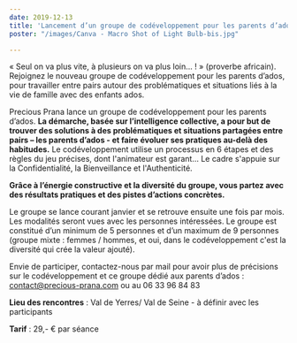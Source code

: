 ```yaml
---
date: 2019-12-13
title: 'Lancement d’un groupe de codéveloppement pour les parents d’ados '
poster: "/images/Canva - Macro Shot of Light Bulb-bis.jpg"

---
```

« Seul on va plus vite, à plusieurs on va plus loin... ! » (proverbe africain). Rejoignez le nouveau groupe de codéveloppement pour les parents d’ados, pour travailler entre pairs autour des problématiques et situations liés à la vie de famille avec des enfants ados.

Precious Prana lance un groupe de codéveloppement pour les parents d’ados. **La démarche, basée sur l’intelligence collective, a pour but de trouver des solutions à des problématiques et situations partagées entre pairs – les parents d’ados - et faire évoluer ses pratiques au-delà des habitudes.** Le codéveloppement utilise un processus en 6 étapes et des règles du jeu précises, dont l'animateur est garant... Le cadre s'appuie sur la Confidentialité, la Bienveillance et l'Authenticité.

**Grâce à l’énergie constructive et la diversité du groupe, vous partez avec des résultats pratiques et des pistes d’actions concrètes.**

Le groupe se lance courant janvier et se retrouve ensuite une fois par mois. Les modalités seront vues avec les personnes intéressées. Le groupe est constitué d’un minimum de 5 personnes et d’un maximum de 9 personnes (groupe mixte : femmes / hommes, et oui, dans le codéveloppement c'est la diversité qui crée la valeur ajouté).

Envie de participer, contactez-nous par mail pour avoir plus de précisions sur le codéveloppement et ce groupe dédié aux parents d’ados :  [contact@precious-prana.com](mailto:contact@precious-prana.com) ou au 06 33 96 84 83

**Lieu des rencontres** : Val de Yerres/ Val de Seine - à définir avec les participants

**Tarif** : 29,- € par séance